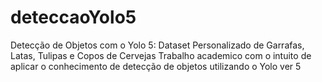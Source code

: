 # deteccaoYolo5
Detecção de Objetos com o Yolo 5: Dataset Personalizado de Garrafas, Latas, Tulipas e Copos de Cervejas
Trabalho academico com o intuito de aplicar o conhecimento  de detecção de objetos utilizando o Yolo ver 5
